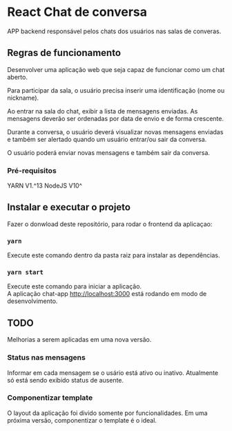 # React Chat de conversa

APP backend responsável pelos chats dos usuários nas salas de converas. 

## Regras de funcionamento

Desenvolver uma aplicação web que seja capaz de funcionar como um chat aberto.

Para participar da sala, o usuário precisa inserir uma identificação (nome ou nickname).

Ao entrar na sala do chat, exibir a lista de mensagens enviadas. As mensagens deverão ser ordenadas por data de envio e de forma crescente.

Durante a conversa, o usuário deverá visualizar novas mensagens enviadas e também ser alertado quando um usuário entrar/ou sair da conversa.

O usuário poderá enviar novas mensagens e também sair da conversa.

### Pré-requisitos

YARN V1.^13
NodeJS V10^

## Instalar e executar o projeto

Fazer o donwload deste repositório, para rodar o frontend da aplicaçao:

### `yarn`

Execute este comando dentro da pasta raiz para instalar as dependências.<br>

### `yarn start`

 Execute este comando para iniciar a aplicação.<br>
A aplicação chat-app [http://localhost:3000](http://localhost:3000) está rodando em modo de desenvolvimento.<br>

## TODO

Melhorias a serem aplicadas em uma nova versão.

### Status nas mensagens

Informar em cada mensagem se o usário está ativo ou inativo. Atualmente só está sendo exibido status de ausente. 

### Componentizar template

O layout da aplicação foi divido somente por funcionalidades. Em uma próxima versão, componentizar o template é o ideal.
